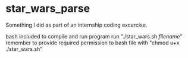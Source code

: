 # star_wars_parse

Something I did as part of an internship coding excercise.

bash included to compile and run program
run "./star_wars.sh _filename_"
remember to provide required permission to bash file with "chmod u+x ./star_wars.sh"
